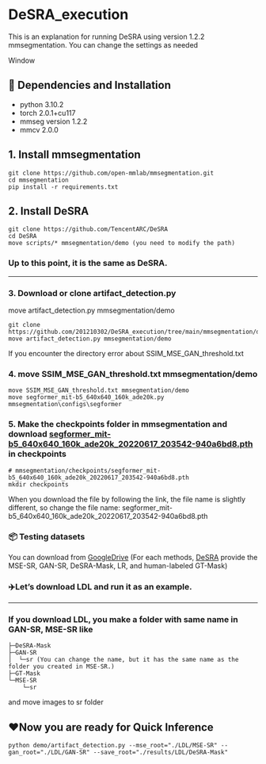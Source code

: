 # DeSRA_execution
This is an explanation for running DeSRA using version 1.2.2 mmsegmentation. You can change the settings as needed

Window


## 🔧 Dependencies and Installation
- python 3.10.2
- torch 2.0.1+cu117
- mmseg version 1.2.2
- mmcv  2.0.0
  

## 1. Install mmsegmentation

    git clone https://github.com/open-mmlab/mmsegmentation.git
    cd mmsegmentation
    pip install -r requirements.txt

## 2. Install DeSRA

    git clone https://github.com/TencentARC/DeSRA
    cd DeSRA
    move scripts/* mmsegmentation/demo (you need to modify the path)

### Up to this point, it is the same as DeSRA.

---------------------------------
### 3. Download or clone artifact_detection.py
move artifact_detection.py mmsegmentation/demo

    git clone https://github.com/201210302/DeSRA_execution/tree/main/mmsegmentation/demo/artifact_detection.py
    move artifact_detection.py mmsegmentation/demo

If you encounter the directory error about SSIM_MSE_GAN_threshold.txt
###  4. move SSIM_MSE_GAN_threshold.txt mmsegmentation/demo

    move SSIM_MSE_GAN_threshold.txt mmsegmentation/demo 
    move segformer_mit-b5_640x640_160k_ade20k.py mmsegmentation\configs\segformer
    
### 5. Make the checkpoints folder in mmsegmentation and download [segformer_mit-b5_640x640_160k_ade20k_20220617_203542-940a6bd8.pth](https://github.com/open-mmlab/mmsegmentation/blob/c685fe6767c4cadf6b051983ca6208f1b9d1ccb8/configs/segformer/README.md?plain=1%23L49) in checkpoints

    # mmsegmentation/checkpoints/segformer_mit-b5_640x640_160k_ade20k_20220617_203542-940a6bd8.pth
    mkdir checkpoints 
When you download the file by following the link, the file name is slightly different, so change the file name: segformer_mit-b5_640x640_160k_ade20k_20220617_203542-940a6bd8.pth

### 📦 Testing datasets
You can download from [GoogleDrive](https://drive.google.com/drive/folders/1jPTvXq_uJvpOaP5uCZ6unmb13Gt2naVC)
(For each methods, [DeSRA](https://github.com/TencentARC/DeSRA?tab=readme-ov-file) provide the MSE-SR, GAN-SR, DeSRA-Mask, LR, and human-labeled GT-Mask)

### ✈️Let’s download LDL and run it as an example.
---------------------------------------------------

### If you download LDL, you make a folder with same name in GAN-SR, MSE-SR like
    ├─DeSRA-Mask
    ├─GAN-SR
    │  └─sr (You can change the name, but it has the same name as the folder you created in MSE-SR.)
    ├─GT-Mask
    └─MSE-SR
        └─sr
and move images to sr folder
## ❤️Now you are ready for Quick Inference
    python demo/artifact_detection.py --mse_root="./LDL/MSE-SR" --gan_root="./LDL/GAN-SR" --save_root="./results/LDL/DeSRA-Mask"

    

